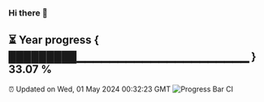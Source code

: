 ### Hi there 👋
⏳ Year progress { █████████▁▁▁▁▁▁▁▁▁▁▁▁▁▁▁▁▁▁▁▁▁ } 33.07 %
---
⏰ Updated on Wed, 01 May 2024 00:32:23 GMT
![Progress Bar CI](https://github.com/Moyi321/Moyi321/workflows/Progress%20Bar%20CI/badge.svg)
